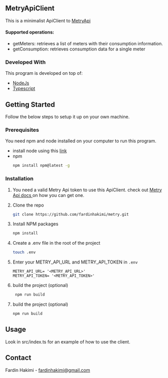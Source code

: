 
<!-- ABOUT THE PROJECT -->
## MetryApiClient

This is a minimalist ApiClient to [MetryApi](https://metry.docs.apiary.io/#)

#### Supported operations:

* getMeters: retrieves a list of meters with their consumption information.
* getConsumption: retrieves consumption data for a single meter


### Developed With

This program is developed on top of:

* [NodeJs](https://nodejs.org/en/)
* [Typescript](https://www.typescriptlang.org/)

## Getting Started
Follow the below steps to setup it up on your own machine.

### Prerequisites

You need npm and node installed on your computer to run this program.

* install node using this [link](https://nodejs.org/en/)
* npm
  ```sh
  npm install npm@latest -g
  ```

### Installation

1. You need a valid Metry Api token to use this ApiClient. check out [Metry Api docs ](https://metry.docs.apiary.io/#) on how you can get one.

2. Clone the repo
   ```sh
   git clone https://github.com/fardinhakimi/metry.git
   ```
3. Install NPM packages
   ```sh
   npm install
   ```
4. Create a .env file in the root of the project
    ```sh
    touch .env
    ```
5. Enter your METRY_API_URL and METRY_API_TOKEN in `.env`
   ```JS
   METRY_API_URL= '<METRY_API_URL>'
   METRY_API_TOKEN= '<METRY_API_TOKEN>'
   ```
6. build the project (optional)
   ```sh
    npm run build
   ```
7. build the project (optional)
   ```sh
   npm run build
   ```
## Usage
Look in src/index.ts for an example of how to use the client.

## Contact

Fardin Hakimi - fardinhakimi@gmail.com


